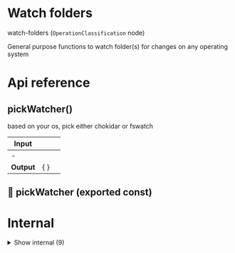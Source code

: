 # Watch folders

watch-folders (`OperationClassification` node)

General purpose functions to watch folder(s) for changes on any operating system




# Api reference

## pickWatcher()

based on your os, pick either chokidar or fswatch


| Input      |    |    |
| ---------- | -- | -- |
| - | | |
| **Output** | {  }   |    |



## 📄 pickWatcher (exported const)

# Internal

<details><summary>Show internal (9)</summary>
    
  # initiateWatch()




| Input      |    |    |
| ---------- | -- | -- |
| - | | |
| **Output** |    |    |



## makeSubscription()

| Input      |    |    |
| ---------- | -- | -- |
| - | | |
| **Output** | `String`   |    |



## watchFoldersChokidar()

watches folder paths and executes a callback when something changes in one of them

uses fs.watch


| Input      |    |    |
| ---------- | -- | -- |
| - | | |
| **Output** |    |    |



## watchFoldersFs()

watches folder paths and executes a callback when something changes in one of them

uses fs.watch


| Input      |    |    |
| ---------- | -- | -- |
| - | | |
| **Output** |    |    |



## watchFolders()

watches folder paths and executes a callback when something changes in one of them

TODO: check fs/promises.watch, that seems like a simple alternative of this! Could it be? Could it remove the need for watchman?


| Input      |    |    |
| ---------- | -- | -- |
| - | | |
| **Output** |    |    |



## 📄 initiateWatch (exported const)

## 📄 watchFoldersChokidar (exported const)

watches folder paths and executes a callback when something changes in one of them

uses fs.watch


## 📄 watchFoldersFs (exported const)

watches folder paths and executes a callback when something changes in one of them

uses fs.watch


## 📄 watchFolders (exported const)

watches folder paths and executes a callback when something changes in one of them

TODO: check fs/promises.watch, that seems like a simple alternative of this! Could it be? Could it remove the need for watchman?
  </details>

